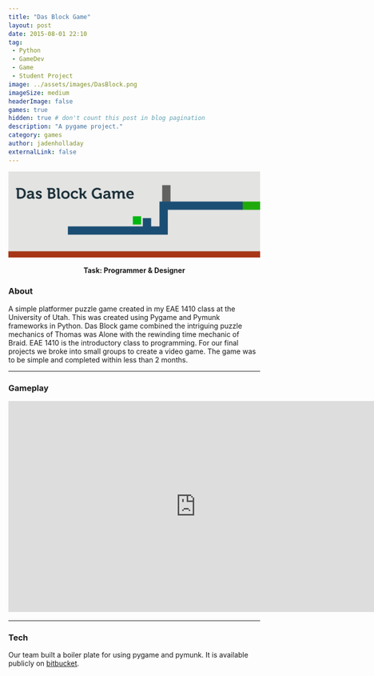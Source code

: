 ```yaml
---
title: "Das Block Game"
layout: post
date: 2015-08-01 22:10
tag:
 - Python
 - GameDev
 - Game
 - Student Project
image: ../assets/images/DasBlock.png
imageSize: medium
headerImage: false
games: true
hidden: true # don't count this post in blog pagination
description: "A pygame project."
category: games
author: jadenholladay
externalLink: false
---
```


![Screenshot](../assets/images/DasBlock.png)
**<center>Task: Programmer & Designer</center>**

### About
A simple platformer puzzle game created in my EAE 1410 class at the University of Utah. This was created using Pygame and Pymunk frameworks in Python. Das Block game combined the intriguing puzzle mechanics of Thomas was Alone with the rewinding time mechanic of Braid.
EAE 1410 is the introductory class to programming. For our final projects we broke into small groups to create a video game. The game was to be simple and completed within less than 2 months.

---
### Gameplay

<center><iframe width="750" height="422" src="https://www.youtube.com/embed/mgdST6JdwsE" frameborder="0" allowfullscreen></iframe></center>

---

### Tech
Our team built a boiler plate for using pygame and pymunk. It is available publicly on [bitbucket](https://bitbucket.org/JadenH/pygame-pymunk/).
